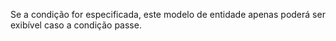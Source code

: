 Se a condição for especificada, este modelo de entidade apenas poderá ser exibível caso a condição passe.